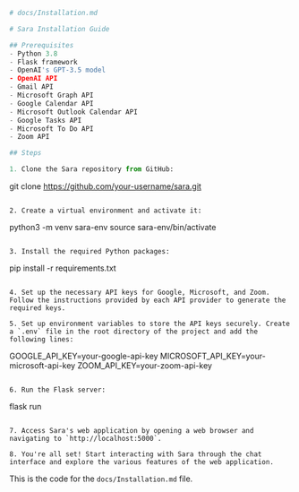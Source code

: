 ```python
# docs/Installation.md

# Sara Installation Guide

## Prerequisites
- Python 3.8
- Flask framework
- OpenAI's GPT-3.5 model
- OpenAI API
- Gmail API
- Microsoft Graph API
- Google Calendar API
- Microsoft Outlook Calendar API
- Google Tasks API
- Microsoft To Do API
- Zoom API

## Steps

1. Clone the Sara repository from GitHub:
   ```
   git clone https://github.com/your-username/sara.git
   ```

2. Create a virtual environment and activate it:
   ```
   python3 -m venv sara-env
   source sara-env/bin/activate
   ```

3. Install the required Python packages:
   ```
   pip install -r requirements.txt
   ```

4. Set up the necessary API keys for Google, Microsoft, and Zoom. Follow the instructions provided by each API provider to generate the required keys.

5. Set up environment variables to store the API keys securely. Create a `.env` file in the root directory of the project and add the following lines:
   ```
   GOOGLE_API_KEY=your-google-api-key
   MICROSOFT_API_KEY=your-microsoft-api-key
   ZOOM_API_KEY=your-zoom-api-key
   ```

6. Run the Flask server:
   ```
   flask run
   ```

7. Access Sara's web application by opening a web browser and navigating to `http://localhost:5000`.

8. You're all set! Start interacting with Sara through the chat interface and explore the various features of the web application.

```

This is the code for the `docs/Installation.md` file.